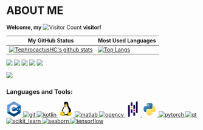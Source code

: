 # ABOUT ME

**Welcome, my** ![Visitor Count](https://profile-counter.glitch.me/ghost233lism/count.svg) **visitor!**

| My GitHub Status                                                                                                                                                     | Most Used Languages                                                                                                                          |
|----------------------------------------------------------------------------------------------------------------------------------------------------------------------|----------------------------------------------------------------------------------------------------------------------------------------------|
| [![TephrocactusHC's github stats](https://github-readme-stats.vercel.app/api?username=ghost233lism&theme=buefy&show_icons=true&layout=compact)](https://github.com/anuraghazra/github-readme-stats)|[![Top Langs](https://github-readme-stats.vercel.app/api/top-langs/?username=ghost233lism)](https://github.com/anuraghazra/github-readme-stats)|

![](http://github-profile-summary-cards.vercel.app/api/cards/repos-per-language?username=ghost233lism&theme=vue)
![](http://github-profile-summary-cards.vercel.app/api/cards/most-commit-language?username=ghost233lism&theme=vue)
![](http://github-profile-summary-cards.vercel.app/api/cards/stats?username=ghost233lism&theme=vue)
![](http://github-profile-summary-cards.vercel.app/api/cards/productive-time?username=ghost233lism&theme=vue&utcOffset=8)
![](http://github-profile-summary-cards.vercel.app/api/cards/profile-details?username=ghost233lism&theme=vue)

<!--   profile-green-animate -->
![](./profile-3d-contrib/profile-green-animate.svg)
<p align="left">
</p>

<h3 align="left">Languages and Tools:</h3>
<p align="left"> <a href="https://www.w3schools.com/cpp/" target="_blank" rel="noreferrer"> <img src="https://raw.githubusercontent.com/devicons/devicon/master/icons/cplusplus/cplusplus-original.svg" alt="cplusplus" width="40" height="40"/> </a> <a href="https://git-scm.com/" target="_blank" rel="noreferrer"> <img src="https://www.vectorlogo.zone/logos/git-scm/git-scm-icon.svg" alt="git" width="40" height="40"/> </a> <a href="https://kotlinlang.org" target="_blank" rel="noreferrer"> <img src="https://www.vectorlogo.zone/logos/kotlinlang/kotlinlang-icon.svg" alt="kotlin" width="40" height="40"/> </a> <a href="https://www.linux.org/" target="_blank" rel="noreferrer"> <img src="https://raw.githubusercontent.com/devicons/devicon/master/icons/linux/linux-original.svg" alt="linux" width="40" height="40"/> </a> <a href="https://www.mathworks.com/" target="_blank" rel="noreferrer"> <img src="https://upload.wikimedia.org/wikipedia/commons/2/21/Matlab_Logo.png" alt="matlab" width="40" height="40"/> </a> <a href="https://opencv.org/" target="_blank" rel="noreferrer"> <img src="https://www.vectorlogo.zone/logos/opencv/opencv-icon.svg" alt="opencv" width="40" height="40"/> </a> <a href="https://pandas.pydata.org/" target="_blank" rel="noreferrer"> <img src="https://raw.githubusercontent.com/devicons/devicon/2ae2a900d2f041da66e950e4d48052658d850630/icons/pandas/pandas-original.svg" alt="pandas" width="40" height="40"/> </a> <a href="https://www.python.org" target="_blank" rel="noreferrer"> <img src="https://raw.githubusercontent.com/devicons/devicon/master/icons/python/python-original.svg" alt="python" width="40" height="40"/> </a> <a href="https://pytorch.org/" target="_blank" rel="noreferrer"> <img src="https://www.vectorlogo.zone/logos/pytorch/pytorch-icon.svg" alt="pytorch" width="40" height="40"/> </a> <a href="https://www.qt.io/" target="_blank" rel="noreferrer"> <img src="https://upload.wikimedia.org/wikipedia/commons/0/0b/Qt_logo_2016.svg" alt="qt" width="40" height="40"/> </a> <a href="https://scikit-learn.org/" target="_blank" rel="noreferrer"> <img src="https://upload.wikimedia.org/wikipedia/commons/0/05/Scikit_learn_logo_small.svg" alt="scikit_learn" width="40" height="40"/> </a> <a href="https://seaborn.pydata.org/" target="_blank" rel="noreferrer"> <img src="https://seaborn.pydata.org/_images/logo-mark-lightbg.svg" alt="seaborn" width="40" height="40"/> </a> <a href="https://www.tensorflow.org" target="_blank" rel="noreferrer"> <img src="https://www.vectorlogo.zone/logos/tensorflow/tensorflow-icon.svg" alt="tensorflow" width="40" height="40"/> </a> </p>
